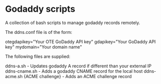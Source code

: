 # Godaddy scripts

A collection of bash scripts to manage godaddy records remotely.

The ddns.conf file is of the form:

otegdapikey="Your OTE GoDaddy API key"
gdapikey="Your GoDaddy API key"
mydomain="Your domain name"

The following files are supplied:

ddns-a.sh - Updates godaddy A record if different than your external IP
ddns-cname.sh - Adds a godaddy CNAME record for the local host
ddns-acme.sh {ACME challenge} - Adds an ACME challenge record
